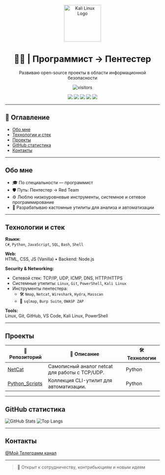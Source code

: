 <p align="center">
  <img src="https://upload.wikimedia.org/wikipedia/commons/2/2b/Kali-dragon-icon.svg" width="120" alt="Kali Linux Logo"/>
</p>

<h1 align="center">👨‍💻 | Программист → Пентестер</h1>
<p align="center">Развиваю open-source проекты в области информационной безопасности</p>

<p align="center">
  <img src="https://visitor-badge.laobi.icu/badge?page_id=Ivan-cell-create.Ivan-cell-create&left_color=gray&right_color=darkred" alt="visitors"/>
</p>

<p align="center">
  <img src="https://img.shields.io/badge/OS-Kali%20Linux-blue?logo=linux&logoColor=white"/>
  <img src="https://img.shields.io/badge/Editor-VS%20Code-007ACC?logo=visualstudiocode&logoColor=white"/>
  <img src="https://img.shields.io/badge/Shell-Bash-4EAA25?logo=gnubash&logoColor=white"/>
  <img src="https://img.shields.io/badge/Language-C%23-239120?logo=csharp&logoColor=white"/>
  <img src="https://img.shields.io/badge/Language-Python-3776AB?logo=python&logoColor=white"/>
</p>

---

## 🧭 Оглавление
- [Обо мне](#обо-мне)
- [Технологии и стек](#технологии-и-стек)
- [Проекты](#проекты)
- [GitHub статистика](#github-статистика)
- [Контакты](#контакты)

---

## Обо мне

- 🎓 По специальности — программист
- 🛡️ Путь: Пентестер → Red Team
- ⚙️ Люблю низкоуровневые инструменты, системное и сетевое программирование
- 🧪 Разрабатываю кастомные утилиты для анализа и автоматизации

---

## Технологии и стек

**Языки:**  
`C#`, `Python`, `JavaScript`, `SQL`, `Bash`, `Shell`

**Web:**  
HTML, CSS, JS (Vanilla) • Backend: Node.js

**Security & Networking:**  
- Сетевой стек: TCP/IP, UDP, ICMP, DNS, HTTP/HTTPS  
- Системные утилиты: `Linux`, `Git`, `PowerShell`, `Kali Linux`
- Инструменты пентестера:
  - 🛠️ `Nmap`, `Netcat`, `Wireshark`, `Hydra`, `Masscan`
  - 🐍 `sqlmap`, `Burp Suite`, `OWASP ZAP`

**Tools:**  
Linux, Git, GitHub, VS Code, Kali Linux, PowerShell

---

## Проекты

| 📁 Репозиторий | 📄 Описание | 🛠️ Технологии |
|---------------|-------------|----------------|
| [NetCat](https://github.com/Ivan-cell-create/NetCat) | Самописный аналог netcat для работы с TCP/UDP. | Python |
| [Python_Scripts](https://github.com/Ivan-cell-create/Python_Scripts) | Коллекция CLI-утилит для автоматизации. | Python |

---

## GitHub статистика

![GitHub Stats](https://github-readme-stats.vercel.app/api?username=Ivan-cell-create&show_icons=true&theme=dark)
![Top Langs](https://github-readme-stats.vercel.app/api/top-langs/?username=Ivan-cell-create&layout=compact&theme=dark)

---

## Контакты

[@Мой Телеграмм канал](t.me/gitCloneEvil)

---

> 🎯 Открыт к сотрудничеству, контрибьюциям и новым идеям
